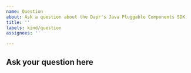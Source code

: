 ```yaml
---
name: Question
about: Ask a question about the Dapr's Java Pluggable Components SDK
title: ''
labels: kind/question
assignees: ''

---
```

## Ask your question here

